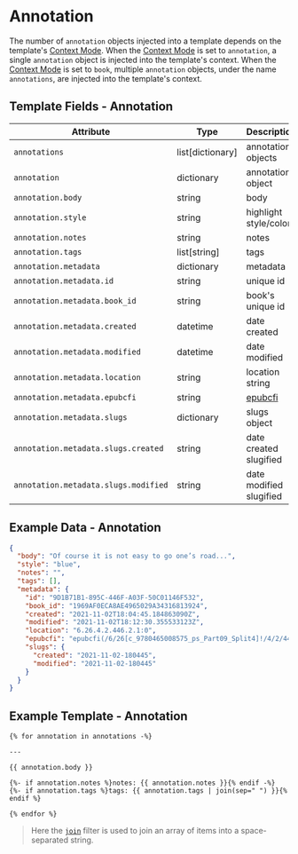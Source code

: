 # Annotation

The number of `annotation` objects injected into a template depends on
the template's [Context Mode][context-modes]. When the
[Context Mode][context-modes-annotation] is set to `annotation`, a single
`annotation` object is injected into the template's context. When the
[Context Mode][context-modes-book] is set to `book`, multiple `annotation`
objects, under the name `annotations`, are injected into the template's context.

## Template Fields - Annotation

| Attribute                            | Type               | Description             |
| ------------------------------------ | ------------------ | ----------------------- |
| `annotations`                        | list\[dictionary\] | annotation objects      |
| `annotation`                         | dictionary         | annotation object       |
| `annotation.body`                    | string             | body                    |
| `annotation.style`                   | string             | highlight style/color   |
| `annotation.notes`                   | string             | notes                   |
| `annotation.tags`                    | list\[string\]     | tags                    |
| `annotation.metadata`                | dictionary         | metadata                |
| `annotation.metadata.id`             | string             | unique id               |
| `annotation.metadata.book_id`        | string             | book's unique id        |
| `annotation.metadata.created`        | datetime           | date created            |
| `annotation.metadata.modified`       | datetime           | date modified           |
| `annotation.metadata.location`       | string             | location string         |
| `annotation.metadata.epubcfi`        | string             | [epubcfi][epubcfi]      |
| `annotation.metadata.slugs`          | dictionary         | slugs object            |
| `annotation.metadata.slugs.created`  | string             | date created slugified  |
| `annotation.metadata.slugs.modified` | string             | date modified slugified |

<!-- TODO: Add a note on highlight style/color. -->
<!-- TODO: Add a note on tags when tag extraction flag is implemented. -->

## Example Data - Annotation

```json
{
  "body": "Of course it is not easy to go one’s road...",
  "style": "blue",
  "notes": "",
  "tags": [],
  "metadata": {
    "id": "9D1B71B1-895C-446F-A03F-50C01146F532",
    "book_id": "1969AF0ECA8AE4965029A34316813924",
    "created": "2021-11-02T18:04:45.184863090Z",
    "modified": "2021-11-02T18:12:30.355533123Z",
    "location": "6.26.4.2.446.2.1:0",
    "epubcfi": "epubcfi(/6/26[c_9780465008575_ps_Part09_Split4]!/4/2/446/2/1,:0,:679)",
    "slugs": {
      "created": "2021-11-02-180445",
      "modified": "2021-11-02-180445"
    }
  }
}
```

## Example Template - Annotation

```jinja2
{% for annotation in annotations -%}

---

{{ annotation.body }}

{%- if annotation.notes %}notes: {{ annotation.notes }}{% endif -%}
{%- if annotation.tags %}tags: {{ annotation.tags | join(sep=" ") }}{% endif %}

{% endfor %}
```

> <i class="fa fa-info-circle"></i> Here the [`join`][join] filter is used to
> join an array of items into a space-separated string.

[context-modes]: ./02-02-context-modes.md
[context-modes-book]: ./02-02-context-modes.md#the-book-context
[context-modes-annotation]: ./02-02-context-modes.md#the-annotation-context
[join]: https://tera.netlify.app/docs/#join
[epubcfi]: https://w3c.github.io/epub-specs/epub33/epubcfi/
